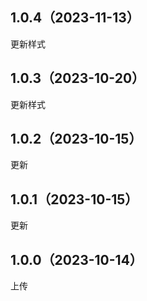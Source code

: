## 1.0.4（2023-11-13）
更新样式
## 1.0.3（2023-10-20）
更新样式
## 1.0.2（2023-10-15）
更新
## 1.0.1（2023-10-15）
更新
## 1.0.0（2023-10-14）
上传
